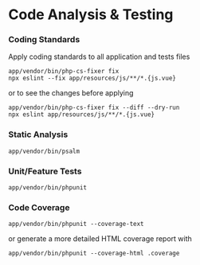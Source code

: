 # Code Analysis & Testing

### Coding Standards

Apply coding standards to all application and tests files

```text
app/vendor/bin/php-cs-fixer fix
npx eslint --fix app/resources/js/**/*.{js.vue}
```

or to see the changes before applying

```text
app/vendor/bin/php-cs-fixer fix --diff --dry-run
npx eslint app/resources/js/**/*.{js.vue}
```

### Static Analysis

```text
app/vendor/bin/psalm
```

### Unit/Feature Tests

```text
app/vendor/bin/phpunit
```

### Code Coverage

```text
app/vendor/bin/phpunit --coverage-text
```

or generate a more detailed HTML coverage report with

```text
app/vendor/bin/phpunit --coverage-html .coverage
```

